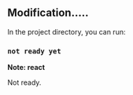 ## Modification.....

In the project directory, you can run:

### `not ready yet`

**Note: react**

Not ready.
